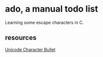 # ado, a manual todo list
Learning some escape characters in C.

## resources
[Unicode Character Bullet](http://www.fileformat.info/info/unicode/char/2022/index.htm)
